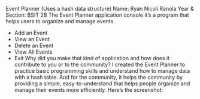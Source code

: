 Event Planner
(Uses a hash data structure)
Name: Ryan Nicoli Ranola                                                           Year & Section: BSIT 2B
The Event Planner application console it’s a program that helps users to organize and manage events.
-	Add an Event
-	View an Event
-	Delete an Event
-	View All Events
-	Exit
Why did you make that kind of application and how does it contribute to you or to the community?
I created the Event Planner to practice basic programming skills and understand how to manage data with a hash table. And for the community, it helps the community by providing a simple, easy-to-understand that helps people organize and manage their events more efficiently.
Here’s the screenshot:
